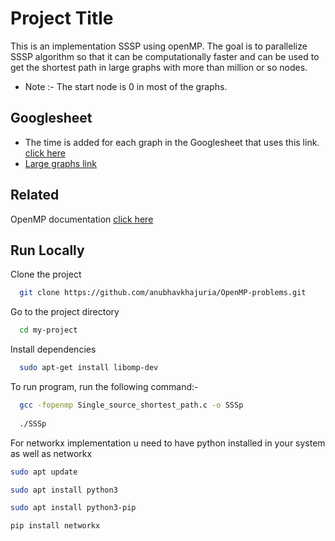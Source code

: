 
# Project Title

This is an implementation SSSP using openMP. The goal is to parallelize SSSP algorithm so that it can be computationally faster and can be used to get the shortest path in large graphs with more than million or so nodes.

 
- Note :- The start node is 0 in most of the graphs.


## Googlesheet

 - The time is added for each graph in the Googlesheet that uses this link.      [click here](https://docs.google.com/spreadsheets/d/1y5K034SQDRGhh9Xp47HXxsQ0ctHYJzlUCKpwlYbiI9g/edit?usp=sharing)
 - [Large graphs link](https://snap.stanford.edu/data/)


## Related

OpenMP documentation [click here](https://www.openmp.org/resources/tutorials-articles/)




## Run Locally

Clone the project

```bash
  git clone https://github.com/anubhavkhajuria/OpenMP-problems.git
```

Go to the project directory

```bash
  cd my-project
```

Install dependencies

```bash
  sudo apt-get install libomp-dev

```


To run program, run the following command:-

```bash
  gcc -fopenmp Single_source_shortest_path.c -o SSSp
  
  ./SSSp
```
For networkx implementation u need to have python installed in your system as well as networkx

```bash
sudo apt update

sudo apt install python3

sudo apt install python3-pip

pip install networkx

```

